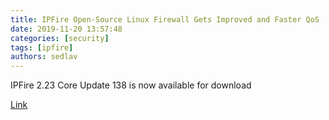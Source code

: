 ```yaml
---
title: IPFire Open-Source Linux Firewall Gets Improved and Faster QoS
date: 2019-11-20 13:57:48
categories: [security]
tags: [ipfire]
authors: sedlav
---
```


IPFire 2.23 Core Update 138 is now available for download

[Link](https://news.softpedia.com/news/ipfire-open-source-linux-firewall-gets-improved-and-faster-qos-latest-updates-528202.shtml)

